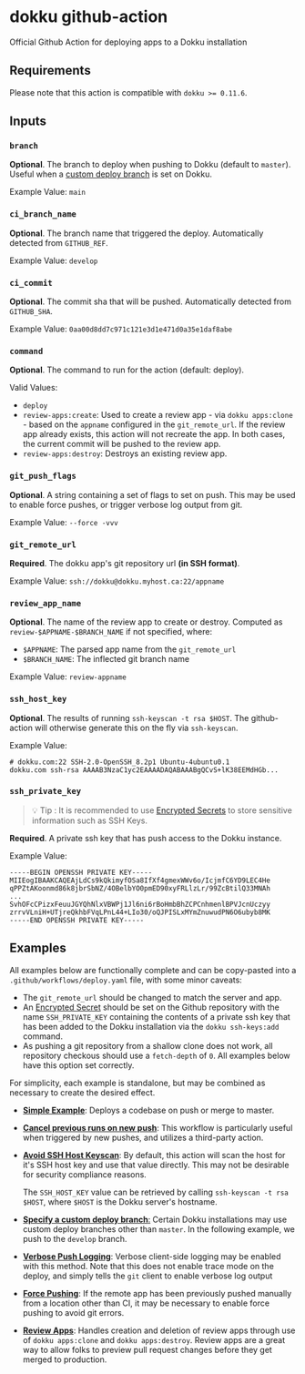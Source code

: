 # dokku github-action

Official Github Action for deploying apps to a Dokku installation

## Requirements

Please note that this action is compatible with `dokku >= 0.11.6`.

## Inputs

### `branch`

__Optional__. The branch to deploy when pushing to Dokku (default to `master`). Useful when a [custom deploy branch](http://dokku.viewdocs.io/dokku/deployment/methods/git/#changing-the-deploy-branch) is set on Dokku.

Example Value: `main`

### `ci_branch_name`

__Optional__. The branch name that triggered the deploy. Automatically detected from `GITHUB_REF`.

Example Value: `develop`

### `ci_commit`

__Optional__. The commit sha that will be pushed. Automatically detected from `GITHUB_SHA`.

Example Value: `0aa00d8dd7c971c121e3d1e471d0a35e1daf8abe`

### `command`

__Optional__. The command to run for the action (default: deploy).

Valid Values:

- `deploy`
- `review-apps:create`: Used to create a review app - via `dokku apps:clone` - based on the `appname` configured in the `git_remote_url`. If the review app already exists, this action will not recreate the app. In both cases, the current commit will be pushed to the review app.
- `review-apps:destroy`: Destroys an existing review app.

### `git_push_flags`

__Optional__. A string containing a set of flags to set on push. This may be used to enable force pushes, or trigger verbose log output from git.

Example Value: `--force -vvv`

### `git_remote_url`

**Required**. The dokku app's git repository url **(in SSH format)**.

Example Value: `ssh://dokku@dokku.myhost.ca:22/appname`

### `review_app_name`

__Optional__. The name of the review app to create or destroy. Computed as `review-$APPNAME-$BRANCH_NAME` if not specified, where:

- `$APPNAME`: The parsed app name from the `git_remote_url`
- `$BRANCH_NAME`: The inflected git branch name

Example Value: `review-appname`

### `ssh_host_key`

__Optional__. The results of running `ssh-keyscan -t rsa $HOST`. The github-action will otherwise generate this on the fly via `ssh-keyscan`.

Example Value:

```text
# dokku.com:22 SSH-2.0-OpenSSH_8.2p1 Ubuntu-4ubuntu0.1
dokku.com ssh-rsa AAAAB3NzaC1yc2EAAAADAQABAAABgQCvS+lK38EEMdHGb...
```

### `ssh_private_key`

> :bulb: Tip : It is recommended to use [Encrypted Secrets](https://docs.github.com/en/free-pro-team@latest/actions/reference/encrypted-secrets) to store sensitive information such as SSH Keys.

**Required**. A private ssh key that has push access to the Dokku instance.

Example Value:

```text
-----BEGIN OPENSSH PRIVATE KEY-----
MIIEogIBAAKCAQEAjLdCs9kQkimyfOSa8IfXf4gmexWWv6o/IcjmfC6YD9LEC4He
qPPZtAKoonmd86k8jbrSbNZ/4OBelbYO0pmED90xyFRLlzLr/99ZcBtilQ33MNAh
...
SvhOFcCPizxFeuuJGYQhNlxVBWPj1Jl6ni6rBoHmbBhZCPCnhmenlBPVJcnUczyy
zrrvVLniH+UTjreQkhbFVqLPnL44+LIo30/oQJPISLxMYmZnuwudPN6O6ubyb8MK
-----END OPENSSH PRIVATE KEY-----
```

## Examples

All examples below are functionally complete and can be copy-pasted into a `.github/workflows/deploy.yaml` file, with some minor caveats:

- The `git_remote_url` should be changed to match the server and app.
- An [Encrypted Secret](https://docs.github.com/en/free-pro-team@latest/actions/reference/encrypted-secrets) should be set on the Github repository with the name `SSH_PRIVATE_KEY` containing the contents of a private ssh key that has been added to the Dokku installation via the `dokku ssh-keys:add` command.
- As pushing a git repository from a shallow clone does not work, all repository checkous should use a `fetch-depth` of `0`. All examples below have this option set correctly.

For simplicity, each example is standalone, but may be combined as necessary to create the desired effect.

- [__Simple Example__](/example-workflows/simple.yml): Deploys a codebase on push or merge to master.
- [__Cancel previous runs on new push__](/example-workflows/cancel-previous-runs.yml): This workflow is particularly useful when triggered by new pushes, and utilizes a third-party action.
- [__Avoid SSH Host Keyscan__](/example-workflows/specify-ssh-host-key.yml): By default, this action will scan the host for it's SSH host key and use that value directly. This may not be desirable for security compliance reasons.

  The `SSH_HOST_KEY` value can be retrieved by calling `ssh-keyscan -t rsa $HOST`, where `$HOST` is the Dokku server's hostname.
- [__Specify a custom deploy branch__:](/example-workflows/custom-deploy-branch.yml) Certain Dokku installations may use custom deploy branches other than `master`. In the following example, we push to the `develop` branch.
- [__Verbose Push Logging__](/example-workflows/verbose-logging.yml): Verbose client-side logging may be enabled with this method. Note that this does not enable trace mode on the deploy, and simply tells the `git` client to enable verbose log output
- [__Force Pushing__](/example-workflows/force-push.yml): If the remote app has been previously pushed manually from a location other than CI, it may be necessary to enable force pushing to avoid git errors.
- [__Review Apps__](/example-workflows/review-app.yml): Handles creation and deletion of review apps through use of `dokku apps:clone` and `dokku apps:destroy`. Review apps are a great way to allow folks to preview pull request changes before they get merged to production.
